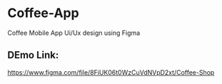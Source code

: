# Coffee-App
Coffee Mobile App Ui/Ux design using Figma

## DEmo Link:
https://www.figma.com/file/8FiUK06t0WzCuVdNVpD2xt/Coffee-Shop
